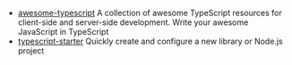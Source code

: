 * [awesome-typescript](https://github.com/dzharii/awesome-typescript) A collection of awesome TypeScript resources for client-side and server-side development. Write your awesome JavaScript in TypeScript
* [typescript-starter](https://github.com/bitjson/typescript-starter) Quickly create and configure a new library or Node.js project



